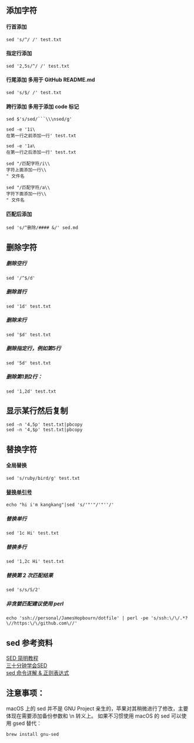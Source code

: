 ## 添加字符  
#### 行首添加
```
sed 's/^/ /' test.txt  
```
#### 指定行添加  
```
sed '2,5s/^/ /' test.txt  
```
#### 行尾添加 多用于 GitHub README.md  
```
sed 's/$/ /' test.txt  
```
#### 跨行添加 多用于添加 code 标记
```
sed $'s/sed/```\\\nsed/g'

sed -e '1i\
在第一行之前添加一行' test.txt

sed -e '1a\
在第一行之后添加一行' test.txt

sed "/匹配字符/i\\
字符上面添加一行\\
" 文件名

sed "/匹配字符/a\\
字符下面添加一行\\
" 文件名
```

#### 匹配后添加
```
sed 's/^删除/#### &/' sed.md
```

## 删除字符  
##### 删除空行  
```
sed '/^$/d'  
```
##### 删除首行  
```
sed '1d' test.txt  
```
##### 删除末行  
```
sed '$d' test.txt  
```
##### 删除指定行，例如第5行  
```
sed '5d' test.txt  
```
##### 删除第1到2行：  
```
sed '1,2d' test.txt  
```
  
## 显示某行然后复制  
```
sed -n '4,5p' test.txt|pbcopy  
sed -n '4,$p' test.txt|pbcopy  
```
  
## 替换字符  
#### 全局替换  
```
sed 's/ruby/bird/g' test.txt  
```
#### [替换单引号](https://blog.csdn.net/wangbole/article/details/8250271)  
```
echo "hi i'm kangkang"|sed 's/'"'"/'"''/'  
```
##### 替换单行  
```
sed '1c Hi' test.txt  
```
##### 替换多行  
```
sed '1,2c Hi' test.txt  
```
##### 替换第 2 次匹配结果
```
sed 's/s/S/2'
```
##### 非贪婪匹配建议使用 perl
```
echo 'ssh://personal/JamesHopbourn/dotfile' | perl -pe 's/ssh:\/\/.*?\//https:\/\/github.com\//'
```

## sed 参考资料  
[SED 简明教程](https://coolshell.cn/articles/9104.html)  
[三十分钟学会SED](https://github.com/mylxsw/growing-up/blob/master/doc/三十分钟学会SED.md)  
[sed 命令详解 & 正则表达式](https://blog.csdn.net/gua___gua/article/details/49304699)    
  
## 注意事项：  
macOS 上的 sed 并不是 GNU Project 亲生的，苹果对其稍微进行了修改，主要体现在需要添加备份参数和 \n 转义上。
如果不习惯使用 macOS 的 sed 可以使用 gsed 替代：  
```
brew install gnu-sed  
```
